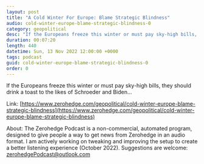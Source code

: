 ```yaml
---
layout: post
title: "A Cold Winter For Europe: Blame Strategic Blindness"
audio: cold-winter-europe-blame-strategic-blindness-0
category: geopolitical
desc: "If the Europeans freeze this winter or must pay sky-high bills, they should drink a toast to the likes of Schroeder and Biden..."
duration: 00:07:20
length: 440
datetime: Sun, 13 Nov 2022 12:00:00 +0000
tags: podcast
guid: cold-winter-europe-blame-strategic-blindness-0
order: 0
---
```

If the Europeans freeze this winter or must pay sky-high bills, they should drink a toast to the likes of Schroeder and Biden...

Link: [https://www.zerohedge.com/geopolitical/cold-winter-europe-blame-strategic-blindness](https://www.zerohedge.com/geopolitical/cold-winter-europe-blame-strategic-blindness)

About: The Zerohedge Podcast is a non-commercial, automated program, designed to give people a way to get news from Zerohedge in an audio format.  I am actively working on tweaking and improving the setup to create a better listening experience (October 2022).  Suggestions are welcome: [zerohedgePodcast@outlook.com](mailto:zerohedgePodcast@outlook.com)